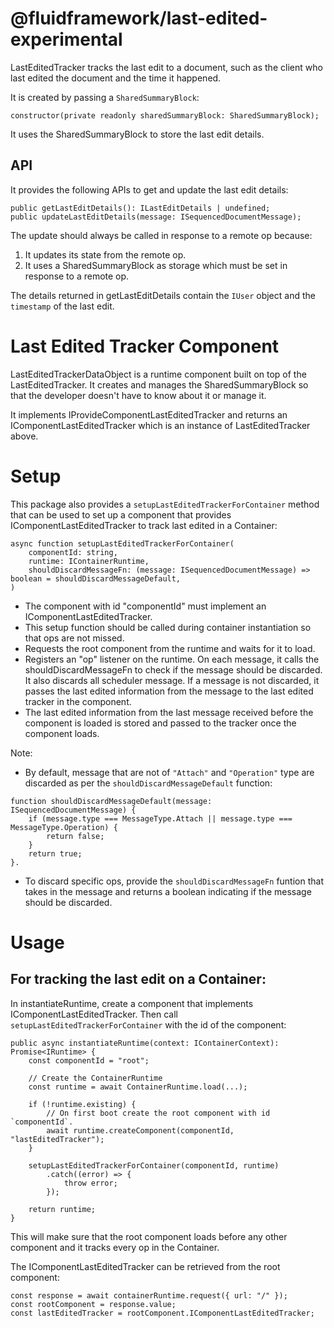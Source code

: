 # @fluidframework/last-edited-experimental

LastEditedTracker tracks the last edit to a document, such as the client who last edited the document and the time it happened.

It is created by passing a `SharedSummaryBlock`:
```
constructor(private readonly sharedSummaryBlock: SharedSummaryBlock);
```
It uses the SharedSummaryBlock to store the last edit details.

## API

It provides the following APIs to get and update the last edit details:

```
public getLastEditDetails(): ILastEditDetails | undefined;
public updateLastEditDetails(message: ISequencedDocumentMessage);
```

The update should always be called in response to a remote op because:
1. It updates its state from the remote op.
2. It uses a SharedSummaryBlock as storage which must be set in response to a remote op.

The details returned in getLastEditDetails contain the `IUser` object and the `timestamp` of the last edit.

# Last Edited Tracker Component

LastEditedTrackerDataObject is a runtime component built on top of the LastEditedTracker. It creates and manages the SharedSummaryBlock so that the developer doesn't have to know about it or manage it.

It implements IProvideComponentLastEditedTracker and returns an IComponentLastEditedTracker which is an instance of LastEditedTracker above.

# Setup

This package also provides a `setupLastEditedTrackerForContainer` method that can be used to set up a component that provides IComponentLastEditedTracker to track last edited in a Container:
```
async function setupLastEditedTrackerForContainer(
    componentId: string,
    runtime: IContainerRuntime,
    shouldDiscardMessageFn: (message: ISequencedDocumentMessage) => boolean = shouldDiscardMessageDefault,
)
```

- The component with id "componentId" must implement an IComponentLastEditedTracker.
- This setup function should be called during container instantiation so that ops are not missed.
- Requests the root component from the runtime and waits for it to load.
- Registers an "op" listener on the runtime. On each message, it calls the shouldDiscardMessageFn to check if the message should be discarded. It also discards all scheduler message. If a message is not discarded, it passes the last edited information from the message to the last edited tracker in the component.
- The last edited information from the last message received before the component is loaded is stored and passed to the tracker once the component loads.

Note:
- By default, message that are not of `"Attach"` and `"Operation"` type are discarded as per the `shouldDiscardMessageDefault` function:
```
function shouldDiscardMessageDefault(message: ISequencedDocumentMessage) {
    if (message.type === MessageType.Attach || message.type === MessageType.Operation) {
        return false;
    }
    return true;
}.
```
- To discard specific ops, provide the `shouldDiscardMessageFn` funtion that takes in the message and returns a boolean indicating if the message should be discarded.

# Usage

## For tracking the last edit on a Container:

In instantiateRuntime, create a component that implements IComponentLastEditedTracker. Then call `setupLastEditedTrackerForContainer` with the id of the component:
```
public async instantiateRuntime(context: IContainerContext): Promise<IRuntime> {
    const componentId = "root";

    // Create the ContainerRuntime
    const runtime = await ContainerRuntime.load(...);

    if (!runtime.existing) {
        // On first boot create the root component with id `componentId`.
        await runtime.createComponent(componentId, "lastEditedTracker");
    }

    setupLastEditedTrackerForContainer(componentId, runtime)
        .catch((error) => {
            throw error;
        });

    return runtime;
}
```

This will make sure that the root component loads before any other component and it tracks every op in the Container.

The IComponentLastEditedTracker can be retrieved from the root component:
```
const response = await containerRuntime.request({ url: "/" });
const rootComponent = response.value;
const lastEditedTracker = rootComponent.IComponentLastEditedTracker;
```
